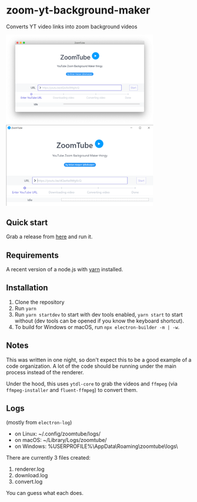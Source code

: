 # zoom-yt-background-maker
Converts YT video links into zoom background videos

<img src="https://github.com/bsharper/zoom-yt-background-maker/blob/master/build/screenshot_mac.png?raw=true" alt="screenshot on macOS" width="400"/><img src="https://github.com/bsharper/zoom-yt-background-maker/blob/master/build/screenshot_win.png?raw=true" alt="screenshot on Windows" width="400"/>

## Quick start

Grab a release from [here](https://github.com/bsharper/zoom-yt-background-maker/releases/latest) and run it.

## Requirements

A recent version of a node.js with [yarn](https://classic.yarnpkg.com/en/docs/install) installed.

## Installation 

1. Clone the repository
2. Run `yarn` 
3. Run `yarn startdev` to start with dev tools enabled, `yarn start` to start without (dev tools can be opened if you know the keyboard shortcut).
4. To build for Windows or macOS, run `npx electron-builder -m | -w`.

## Notes

This was written in one night, so don't expect this to be a good example of a code organization. A lot of the code should be running under the main process instead of the renderer. 

Under the hood, this uses `ytdl-core` to grab the videos and `ffmpeg` (via `ffmpeg-installer` and `fluent-ffmpeg`) to convert them. 

## Logs 

(mostly from `electron-log`)

* on Linux: ~/.config/zoomtube/logs/
* on macOS: ~/Library/Logs/zoomtube/
* on Windows: %USERPROFILE%\AppData\Roaming\zoomtube\logs\

There are currently 3 files created:

1. renderer.log
2. download.log
3. convert.log

You can guess what each does.
